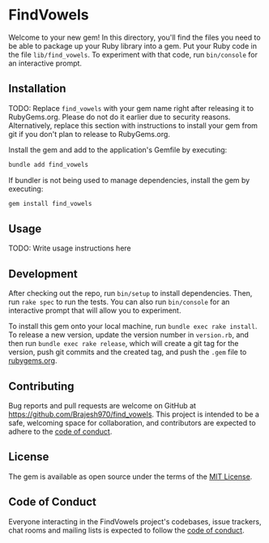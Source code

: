 # FindVowels

Welcome to your new gem! In this directory, you'll find the files you need to be able to package up your Ruby library into a gem. Put your Ruby code in the file `lib/find_vowels`. To experiment with that code, run `bin/console` for an interactive prompt.

## Installation

TODO: Replace `find_vowels` with your gem name right after releasing it to RubyGems.org. Please do not do it earlier due to security reasons. Alternatively, replace this section with instructions to install your gem from git if you don't plan to release to RubyGems.org.

Install the gem and add to the application's Gemfile by executing:

```bash
bundle add find_vowels
```

If bundler is not being used to manage dependencies, install the gem by executing:

```bash
gem install find_vowels
```

## Usage

TODO: Write usage instructions here

## Development

After checking out the repo, run `bin/setup` to install dependencies. Then, run `rake spec` to run the tests. You can also run `bin/console` for an interactive prompt that will allow you to experiment.

To install this gem onto your local machine, run `bundle exec rake install`. To release a new version, update the version number in `version.rb`, and then run `bundle exec rake release`, which will create a git tag for the version, push git commits and the created tag, and push the `.gem` file to [rubygems.org](https://rubygems.org).

## Contributing

Bug reports and pull requests are welcome on GitHub at https://github.com/Brajesh970/find_vowels. This project is intended to be a safe, welcoming space for collaboration, and contributors are expected to adhere to the [code of conduct](https://github.com/Brajesh970/find_vowels/blob/master/CODE_OF_CONDUCT.md).

## License

The gem is available as open source under the terms of the [MIT License](https://opensource.org/licenses/MIT).

## Code of Conduct

Everyone interacting in the FindVowels project's codebases, issue trackers, chat rooms and mailing lists is expected to follow the [code of conduct](https://github.com/Brajesh970/find_vowels/blob/master/CODE_OF_CONDUCT.md).
